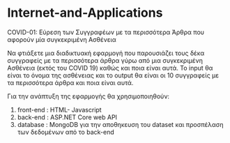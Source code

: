 # Internet-and-Applications
COVID-01: Εύρεση των Συγγραφέων με τα περισσότερα Άρθρα που αφορούν μία συγκεκριμένη Ασθένεια

Να φτιάξετε μια διαδικτυακή εφαρμογή που παρουσιάζει τους δέκα συγγραφείς με τα περισσότερα άρθρα γύρω από μια συγκεκριμένη Ασθένεια (εκτός του COVID 19) καθώς και ποια είναι αυτά. To input θα είναι το όνομα της ασθένειας και το output θα είναι οι 10 συγγραφείς με τα περισσότερα άρθρα και ποια είναι αυτά. 

Για την ανάπτυξη της εφαρμογής θα χρησιμοποιηθούν:
1) front-end : HTML- Javascript
2) back-end : ASP.NET Core web API
3) database : MongoDB για την αποθηκευση του dataset και προσπέλαση των δεδομένων από το back-end
